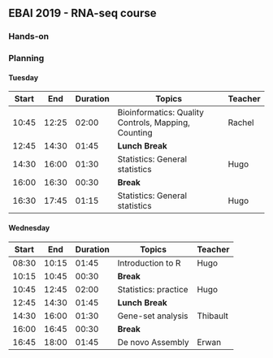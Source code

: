 ## EBAI 2019 - RNA-seq course

### Hands-on


### Planning

#### Tuesday
| **Start** | **End** | **Duration** | **Topics** | **Teacher** |
| -------- | --------- | --------- | ----------- | ----------- |
| 10:45 | 12:25 | 02:00 | Bioinformatics: Quality Controls, Mapping, Counting | Rachel |
| 12:45 | 14:30 | 01:45 | **Lunch Break** |  |
| 14:30 | 16:00 | 01:30 | Statistics: General statistics| Hugo |
| 16:00 | 16:30 | 00:30 | **Break** |  |
| 16:30 | 17:45 | 01:15 | Statistics: General statistics | Hugo |

#### Wednesday
| **Start** | **End** | **Duration** | **Topics** | **Teacher** |
| -------- | --------- | --------- | ----------- | ----------- |
| 08:30 | 10:15 | 01:45 | Introduction to R | Hugo |
| 10:15 | 10:45 | 00:30 | **Break** |  |
| 10:45 | 12:45 | 02:00 | Statistics: practice | Hugo |
| 12:45 | 14:30 | 01:45 | **Lunch Break** |  |
| 14:30 | 16:00 | 01:30 | Gene-set analysis | Thibault |
| 16:00 | 16:45 | 00:30 | **Break** |  |
| 16:45 | 18:00 | 01:45 | De novo Assembly | Erwan |
